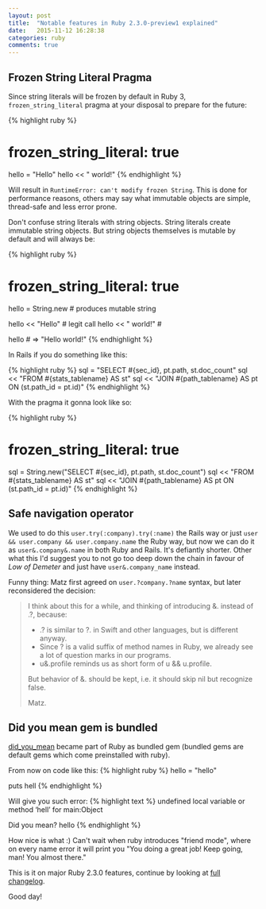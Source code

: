 ```yaml
---
layout: post
title:  "Notable features in Ruby 2.3.0-preview1 explained"
date:   2015-11-12 16:28:38
categories: ruby
comments: true
---
```


## Frozen String Literal Pragma

Since string literals will be frozen by default in Ruby 3, `frozen_string_literal` pragma at your disposal to prepare for the future:

{% highlight ruby %}
# frozen_string_literal: true

hello = "Hello"
hello << " world!"
{% endhighlight %}

Will result in `RuntimeError: can't modify frozen String`. This is done for performance reasons, others may say what immutable objects are simple, thread-safe and less error prone.

Don't confuse string literals with string objects. String literals create immutable string objects. But string objects themselves is mutable by default and will always be:

{% highlight ruby %}
# frozen_string_literal: true

hello = String.new   # produces mutable string

hello << "Hello"     # legit call
hello << " world!"   #

hello # => "Hello world!"
{% endhighlight %}

In Rails if you do something like this:

{% highlight ruby %}
sql =  "SELECT #{sec_id}, pt.path, st.doc_count"
sql << "FROM #{stats_tablename} AS st"
sql << "JOIN #{path_tablename} AS pt ON (st.path_id = pt.id)"
{% endhighlight %}

With the pragma it gonna look like so:

{% highlight ruby %}
# frozen_string_literal: true

sql = String.new("SELECT #{sec_id}, pt.path, st.doc_count")
sql << "FROM #{stats_tablename} AS st"
sql << "JOIN #{path_tablename} AS pt ON (st.path_id = pt.id)"
{% endhighlight %}

## Safe navigation operator

We used to do this `user.try(:company).try(:name)` the Rails way or just `user && user.company && user.company.name` the Ruby way, but now we can do it as `user&.company&.name` in both Ruby and Rails. It's defiantly shorter. Other what this I'd suggest you to not go too deep down the chain in favour of *Low of Demeter* and just have `user&.company_name` instead.

Funny thing: Matz first agreed on `user.?company.?name` syntax, but later reconsidered the decision:

> I think about this for a while, and thinking of introducing &. instead of .?, because:
> 
> - .? is similar to ?. in Swift and other languages, but is different anyway.
> - Since ? is a valid suffix of method names in Ruby, we already see a lot of question marks in our programs.
> - u&.profile reminds us as short form of u && u.profile.
>
> But behavior of &. should be kept, i.e. it should skip nil but recognize false.
> 
> Matz.

## Did you mean gem is bundled

[did_you_mean](https://github.com/yuki24/did_you_mean) became part of Ruby as bundled gem (bundled gems are default gems which come preinstalled with ruby).

From now on code like this:
{% highlight ruby %}
hello = "hello"

puts hell
{% endhighlight %}

Will give you such error:
{% highlight text %}
undefined local variable or method ‘hell’ for main:Object

Did you mean? hello
{% endhighlight %}

How nice is what :) Can't wait when ruby introduces "friend mode", where on every name error it will print you "You doing a great job! Keep going, man! You almost there."

This is it on major Ruby 2.3.0 features, continue by looking at [full changelog](https://github.com/ruby/ruby/blob/8d9e36000747bb650d169d44dd812bfc7e360bd5/ChangeLog).

Good day!